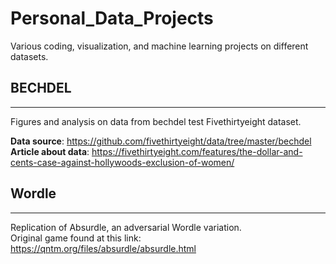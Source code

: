 # Personal_Data_Projects
Various coding, visualization, and machine learning projects on different datasets.

## BECHDEL

----
Figures and analysis on data from bechdel test Fivethirtyeight dataset.

**Data source**: https://github.com/fivethirtyeight/data/tree/master/bechdel  
**Article about data**: https://fivethirtyeight.com/features/the-dollar-and-cents-case-against-hollywoods-exclusion-of-women/

## Wordle

----

Replication of Absurdle, an adversarial Wordle variation.  
Original game found at this link: https://qntm.org/files/absurdle/absurdle.html